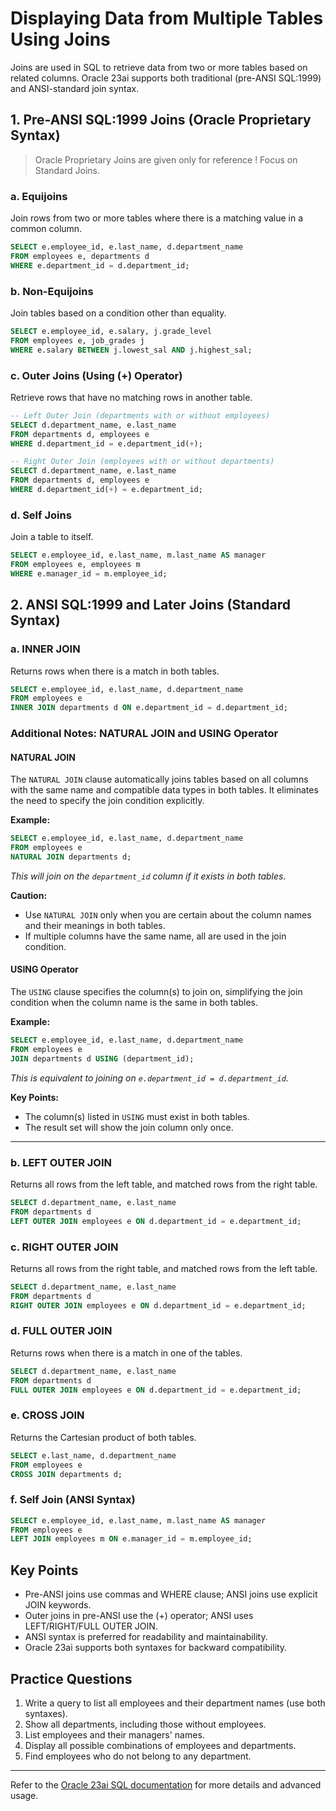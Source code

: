 # Displaying Data from Multiple Tables Using Joins

Joins are used in SQL to retrieve data from two or more tables based on related columns. Oracle 23ai supports both traditional (pre-ANSI SQL:1999) and ANSI-standard join syntax.

## 1. Pre-ANSI SQL:1999 Joins (Oracle Proprietary Syntax)

> Oracle Proprietary Joins are given only for reference ! Focus on Standard Joins.

### a. Equijoins
Join rows from two or more tables where there is a matching value in a common column.

```sql
SELECT e.employee_id, e.last_name, d.department_name
FROM employees e, departments d
WHERE e.department_id = d.department_id;
```

### b. Non-Equijoins
Join tables based on a condition other than equality.

```sql
SELECT e.employee_id, e.salary, j.grade_level
FROM employees e, job_grades j
WHERE e.salary BETWEEN j.lowest_sal AND j.highest_sal;
```

### c. Outer Joins (Using (+) Operator)
Retrieve rows that have no matching rows in another table.

```sql
-- Left Outer Join (departments with or without employees)
SELECT d.department_name, e.last_name
FROM departments d, employees e
WHERE d.department_id = e.department_id(+);

-- Right Outer Join (employees with or without departments)
SELECT d.department_name, e.last_name
FROM departments d, employees e
WHERE d.department_id(+) = e.department_id;
```

### d. Self Joins
Join a table to itself.

```sql
SELECT e.employee_id, e.last_name, m.last_name AS manager
FROM employees e, employees m
WHERE e.manager_id = m.employee_id;
```

## 2. ANSI SQL:1999 and Later Joins (Standard Syntax)


### a. INNER JOIN
Returns rows when there is a match in both tables.

```sql
SELECT e.employee_id, e.last_name, d.department_name
FROM employees e
INNER JOIN departments d ON e.department_id = d.department_id;
```

### Additional Notes: NATURAL JOIN and USING Operator

#### NATURAL JOIN
The `NATURAL JOIN` clause automatically joins tables based on all columns with the same name and compatible data types in both tables. It eliminates the need to specify the join condition explicitly.

**Example:**
```sql
SELECT e.employee_id, e.last_name, d.department_name
FROM employees e
NATURAL JOIN departments d;
```
*This will join on the `department_id` column if it exists in both tables.*

**Caution:**
- Use `NATURAL JOIN` only when you are certain about the column names and their meanings in both tables.
- If multiple columns have the same name, all are used in the join condition.

#### USING Operator
The `USING` clause specifies the column(s) to join on, simplifying the join condition when the column name is the same in both tables.

**Example:**
```sql
SELECT e.employee_id, e.last_name, d.department_name
FROM employees e
JOIN departments d USING (department_id);
```
*This is equivalent to joining on `e.department_id = d.department_id`.*

**Key Points:**
- The column(s) listed in `USING` must exist in both tables.
- The result set will show the join column only once.

---

### b. LEFT OUTER JOIN
Returns all rows from the left table, and matched rows from the right table.

```sql
SELECT d.department_name, e.last_name
FROM departments d
LEFT OUTER JOIN employees e ON d.department_id = e.department_id;
```

### c. RIGHT OUTER JOIN
Returns all rows from the right table, and matched rows from the left table.

```sql
SELECT d.department_name, e.last_name
FROM departments d
RIGHT OUTER JOIN employees e ON d.department_id = e.department_id;
```

### d. FULL OUTER JOIN
Returns rows when there is a match in one of the tables.

```sql
SELECT d.department_name, e.last_name
FROM departments d
FULL OUTER JOIN employees e ON d.department_id = e.department_id;
```

### e. CROSS JOIN
Returns the Cartesian product of both tables.

```sql
SELECT e.last_name, d.department_name
FROM employees e
CROSS JOIN departments d;
```

### f. Self Join (ANSI Syntax)
```sql
SELECT e.employee_id, e.last_name, m.last_name AS manager
FROM employees e
LEFT JOIN employees m ON e.manager_id = m.employee_id;
```

## Key Points

- Pre-ANSI joins use commas and WHERE clause; ANSI joins use explicit JOIN keywords.
- Outer joins in pre-ANSI use the (+) operator; ANSI uses LEFT/RIGHT/FULL OUTER JOIN.
- ANSI syntax is preferred for readability and maintainability.
- Oracle 23ai supports both syntaxes for backward compatibility.

## Practice Questions

1. Write a query to list all employees and their department names (use both syntaxes).
2. Show all departments, including those without employees.
3. List employees and their managers' names.
4. Display all possible combinations of employees and departments.
5. Find employees who do not belong to any department.

---
Refer to the [Oracle 23ai SQL documentation](https://docs.oracle.com/en/database/oracle/oracle-database/23/sqlrf/index.html) for more details and advanced usage.

